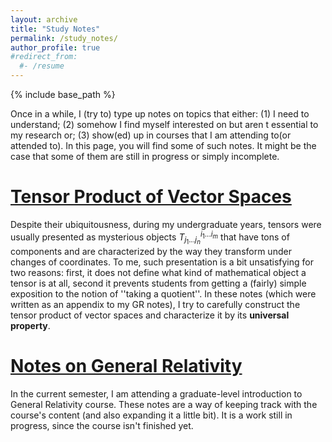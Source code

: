 ```yaml
---
layout: archive
title: "Study Notes"
permalink: /study_notes/
author_profile: true
#redirect_from:
  #- /resume
---
```


{% include base_path %}

Once in a while, I (try to) type up notes on topics that either: (1) I need to understand; (2) somehow I find myself interested on but aren t essential to my research or; (3) show(ed) up in courses that I am attending to(or attended to). In this page, you will find some of such notes. It might be the case that some of them are still in progress or simply incomplete.

[Tensor Product of Vector Spaces](https://rodrigoirm.github.io/files/notes/tensor_products.pdf)
======
Despite their ubiquitousness, during my undergraduate years, tensors were usually presented as mysterious objects $T_{j_1...j_n}^{i_1...i_m}$ that have tons of components and are characterized by the way they transform under changes of coordinates. To me, such presentation is a bit unsatisfying for two reasons: first, it does not define what kind of mathematical object a tensor is at all, second it prevents students from getting a (fairly) simple exposition to the notion of ''taking a quotient''. In these notes (which were written as an appendix to my GR notes), I try to carefully construct the tensor product of vector spaces and characterize it by its __universal property__.


[Notes on General Relativity](https://rodrigoirm.github.io/files/notes/gr2023_2.pdf)
======
In the current semester, I am attending a graduate-level introduction to General Relativity course. These notes are a way of keeping track with the course's content (and also expanding it a little bit). It is a work still in progress, since the course isn't finished yet.